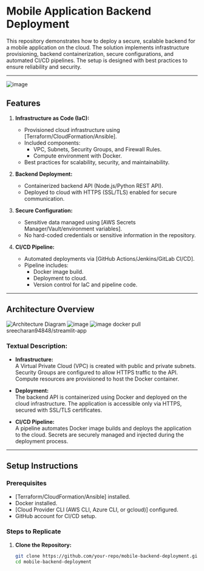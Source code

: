 # Mobile Application Backend Deployment

This repository demonstrates how to deploy a secure, scalable backend for a mobile application on the cloud. The solution implements infrastructure provisioning, backend containerization, secure configurations, and automated CI/CD pipelines. The setup is designed with best practices to ensure reliability and security.

---
![image](https://github.com/user-attachments/assets/825f1ea3-39bc-433d-a271-0730386ce37a)

## Features

1. **Infrastructure as Code (IaC):**
   - Provisioned cloud infrastructure using [Terraform/CloudFormation/Ansible].
   - Included components:
     - VPC, Subnets, Security Groups, and Firewall Rules.
     - Compute environment with Docker.
   - Best practices for scalability, security, and maintainability.

2. **Backend Deployment:**
   - Containerized backend API (Node.js/Python REST API).
   - Deployed to cloud with HTTPS (SSL/TLS) enabled for secure communication.

3. **Secure Configuration:**
   - Sensitive data managed using [AWS Secrets Manager/Vault/environment variables].
   - No hard-coded credentials or sensitive information in the repository.

4. **CI/CD Pipeline:**
   - Automated deployments via [GitHub Actions/Jenkins/GitLab CI/CD].
   - Pipeline includes:
     - Docker image build.
     - Deployment to cloud.
     - Version control for IaC and pipeline code.

---

## Architecture Overview

![Architecture Diagram](link_to_architecture_diagram.png)
![image](https://github.com/user-attachments/assets/bf3fc163-0ffd-4365-bfc7-c3f4cc2d9ba1)
![image](https://github.com/user-attachments/assets/43dd6bd3-f3ab-419b-a247-69d2bda6f2f2)
docker pull sreecharan94848/streamlit-app


### Textual Description:
- **Infrastructure:**  
  A Virtual Private Cloud (VPC) is created with public and private subnets. Security Groups are configured to allow HTTPS traffic to the API. Compute resources are provisioned to host the Docker container. 

- **Deployment:**  
  The backend API is containerized using Docker and deployed on the cloud infrastructure. The application is accessible only via HTTPS, secured with SSL/TLS certificates.

- **CI/CD Pipeline:**  
  A pipeline automates Docker image builds and deploys the application to the cloud. Secrets are securely managed and injected during the deployment process.

---

## Setup Instructions

### Prerequisites
- [Terraform/CloudFormation/Ansible] installed.
- Docker installed.
- [Cloud Provider CLI (AWS CLI, Azure CLI, or gcloud)] configured.
- GitHub account for CI/CD setup.

### Steps to Replicate

1. **Clone the Repository:**
   ```bash
   git clone https://github.com/your-repo/mobile-backend-deployment.git
   cd mobile-backend-deployment
